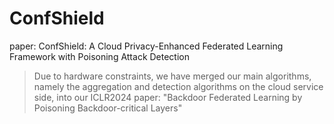 # ConfShield
paper: ConfShield: A Cloud Privacy-Enhanced Federated Learning Framework with Poisoning Attack Detection

> Due to hardware constraints, we have merged our main algorithms, namely the aggregation and detection algorithms on the cloud service side, into our ICLR2024 paper: "Backdoor Federated Learning by Poisoning Backdoor-critical Layers"

